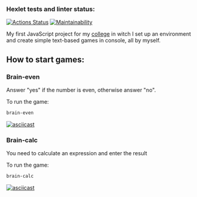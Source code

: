 ### Hexlet tests and linter status:
[![Actions Status](https://github.com/TheRadiantD3v/frontend-project-44/workflows/hexlet-check/badge.svg)](https://github.com/TheRadiantD3v/frontend-project-44/actions)
[![Maintainability](https://api.codeclimate.com/v1/badges/9ac4bd1c2dfe61653e76/maintainability)](https://codeclimate.com/github/TheRadiantD3v/frontend-project-44/maintainability)

My first JavaScript project for my <a href="https://hexly.ru/">college</a> in witch I set up an environment and create simple text-based games in console, all by myself.

## How to start games:

### Brain-even

Answer "yes" if the number is even, otherwise answer "no".

To run the game:

```bash
brain-even
```

[![asciicast](https://asciinema.org/a/xURdYwI9zjbEaQmrfI0LmFVJk.svg)](https://asciinema.org/a/xURdYwI9zjbEaQmrfI0LmFVJk)

### Brain-calc

You need to calculate an expression and enter the result

To run the game:
```bash
brain-calc
```

[![asciicast](https://asciinema.org/a/u59m9xehrNvKZHznWXcn5hczk.svg)](https://asciinema.org/a/u59m9xehrNvKZHznWXcn5hczk)